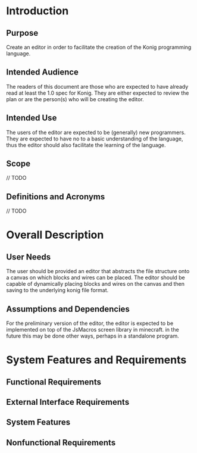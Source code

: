 # Introduction

## Purpose

Create an editor in order to facilitate the creation of 
the Konig programming language.

## Intended Audience

The readers of this document are those who are expected to have already read
at least the 1.0 spec for Konig. They are either expected to review the plan or are
the person(s) who will be creating the editor.

## Intended Use

The users of the editor are expected to be (generally) new programmers.
They are expected to have no to a basic understanding of the language, thus the editor should also
facilitate the learning of the language.

## Scope

// TODO

## Definitions and Acronyms

// TODO

# Overall Description

## User Needs

The user should be provided an editor that abstracts the file structure onto
a canvas on which blocks and wires can be placed. The editor should be capable of dynamically
placing blocks and wires on the canvas and then saving to the underlying konig file format.

## Assumptions and Dependencies

For the preliminary version of the editor, the editor is expected to be implemented on top of
the JsMacros screen library in minecraft. in the future this may be done other ways, perhaps in a
standalone program.

# System Features and Requirements

## Functional Requirements

## External Interface Requirements

## System Features

## Nonfunctional Requirements